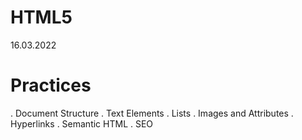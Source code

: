 # HTML5
16.03.2022
# Practices
. Document Structure
. Text Elements
. Lists
. Images and Attributes
. Hyperlinks
. Semantic HTML
. SEO
